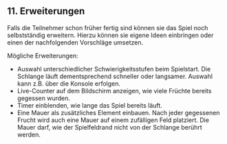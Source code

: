 ## 11. Erweiterungen

Falls die Teilnehmer schon früher fertig sind können sie das Spiel noch selbstständig erweitern.
Hierzu können sie eigene Ideen einbringen oder einen der nachfolgenden Vorschläge umsetzen.

Mögliche Erweiterungen:
* Auswahl unterschiedlicher Schwierigkeitsstufen beim Spielstart. Die Schlange läuft dementsprechend
schneller oder langsamer. Auswahl kann z.B. über die Konsole erfolgen.
* Live-Counter auf dem Bildschirm anzeigen, wie viele Früchte bereits gegessen wurden.
* Timer einblenden, wie lange das Spiel bereits läuft.
* Eine Mauer als zusätzliches Element einbauen. Nach jeder gegessenen Frucht wird auch eine Mauer auf einem
zufälligen Feld platziert. Die Mauer darf, wie der Spielfeldrand nicht von der Schlange berührt werden.